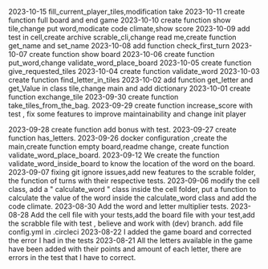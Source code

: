 
2023-10-15
fill_current_player_tiles,modification take 
2023-10-11
create function full board and end game
2023-10-10
create function show tile,change put word,modicate code climate,show score
2023-10-09
add test in cell,create archive scrable_cli,change read me,create function get_name and set_name
2023-10-08
add function check_first_turn
2023-10-07
create function show board
2023-10-06
create function put_word,change validate_word_place_board
2023-10-05
create function give_requested_tiles
2023-10-04
create function validate_word
2023-10-03
create function find_letter_in_tiles
2023-10-02
add function get_letter and get_Value in class tile,change main and add dictionary
2023-10-01
create function exchange_tile 
2023-09-30
create function take_tiles_from_the_bag.
2023-09-29
create function increase_score with test , fix some features to improve maintainability and change init player

2023-09-28
create function add bonus with test.
2023-09-27
create function has_letters.
2023-09-26
docker configuration ,create the main,create function empty board,readme change, create function validate_word_place_board.
2023-09-12
We create the function validate_word_inside_board to know the location of the word on the board.
2023-09-07
fixing git ignore issues,add new features to the scrable folder, the function of turns with their respective tests.
2023-09-06
modify the cell class, add a " calculate_word " class inside the cell folder, put a function to calculate the value of the word inside the calculate_word class and add the code climate.
2023-08-30
Add the word and letter multiplier tests.
2023-08-28
Add the cell file with your tests,add the board file with your test,add the scrabble file with test , believe and work with (dev) branch.
add file config.yml in .circleci
2023-08-22
I added the game board and corrected the error I had in the tests
2023-08-21
All the letters available in the game have been added with their points and amount of each letter, there are errors in the test that I have to correct.





